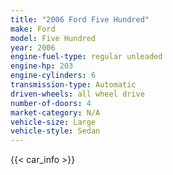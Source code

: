```yaml
---
title: "2006 Ford Five Hundred"
make: Ford
model: Five Hundred
year: 2006
engine-fuel-type: regular unleaded
engine-hp: 203
engine-cylinders: 6
transmission-type: Automatic
driven-wheels: all wheel drive
number-of-doors: 4
market-category: N/A
vehicle-size: Large
vehicle-style: Sedan
---
```


{{< car_info >}}
